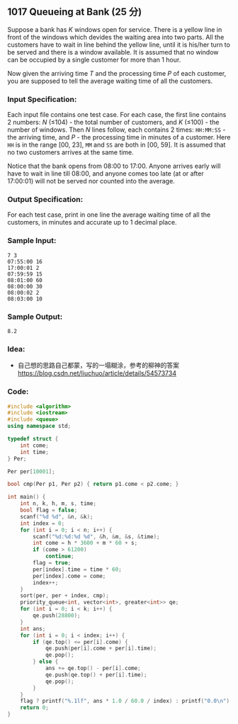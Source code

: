 ##  **1017 Queueing at Bank (25 分)** 

Suppose a bank has *K* windows open for service. There is a yellow line in front of the windows which devides the waiting area into two parts. All the customers have to wait in line behind the yellow line, until it is his/her turn to be served and there is a window available. It is assumed that no window can be occupied by a single customer for more than 1 hour.

Now given the arriving time *T* and the processing time *P* of each customer, you are supposed to tell the average waiting time of all the customers.

### Input Specification:

Each input file contains one test case. For each case, the first line contains 2 numbers: *N* (≤104) - the total number of customers, and *K* (≤100) - the number of windows. Then *N* lines follow, each contains 2 times: `HH:MM:SS` - the arriving time, and *P* - the processing time in minutes of a customer. Here `HH` is in the range [00, 23], `MM` and `SS` are both in [00, 59]. It is assumed that no two customers arrives at the same time.

Notice that the bank opens from 08:00 to 17:00. Anyone arrives early will have to wait in line till 08:00, and anyone comes too late (at or after 17:00:01) will not be served nor counted into the average.

### Output Specification:

For each test case, print in one line the average waiting time of all the customers, in minutes and accurate up to 1 decimal place.

### Sample Input:

```in
7 3
07:55:00 16
17:00:01 2
07:59:59 15
08:01:00 60
08:00:00 30
08:00:02 2
08:03:00 10
```

### Sample Output:

```out
8.2
```

### Idea:

- 自己想的思路自己都蒙，写的一塌糊涂，参考的柳神的答案 https://blog.csdn.net/liuchuo/article/details/54573734

### Code:

```c++
#include <algorithm>
#include <iostream>
#include <queue>
using namespace std;

typedef struct {
    int come;
    int time;
} Per;

Per per[10001];

bool cmp(Per p1, Per p2) { return p1.come < p2.come; }

int main() {
    int n, k, h, m, s, time;
    bool flag = false;
    scanf("%d %d", &n, &k);
    int index = 0;
    for (int i = 0; i < n; i++) {
        scanf("%d:%d:%d %d", &h, &m, &s, &time);
        int come = h * 3600 + m * 60 + s;
        if (come > 61200)
            continue;
        flag = true;
        per[index].time = time * 60;
        per[index].come = come;
        index++;
    }
    sort(per, per + index, cmp);
    priority_queue<int, vector<int>, greater<int>> qe;
    for (int i = 0; i < k; i++) {
        qe.push(28800);
    }
    int ans;
    for (int i = 0; i < index; i++) {
        if (qe.top() <= per[i].come) {
            qe.push(per[i].come + per[i].time);
            qe.pop();
        } else {
            ans += qe.top() - per[i].come;
            qe.push(qe.top() + per[i].time);
            qe.pop();
        }
    }
    flag ? printf("%.1lf", ans * 1.0 / 60.0 / index) : printf("0.0\n");
    return 0;
}
```

